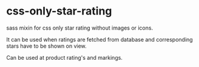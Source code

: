 # css-only-star-rating
sass mixin for css only star rating without images or icons.

It can be used when ratings are fetched from database and corresponding stars have to be shown on view.

Can be used at product rating's and markings. 
